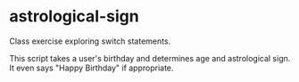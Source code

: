 astrological-sign
=================
Class exercise exploring switch statements.

This script takes a user's birthday and determines age and astrological sign. It even says "Happy Birthday" if appropriate.
